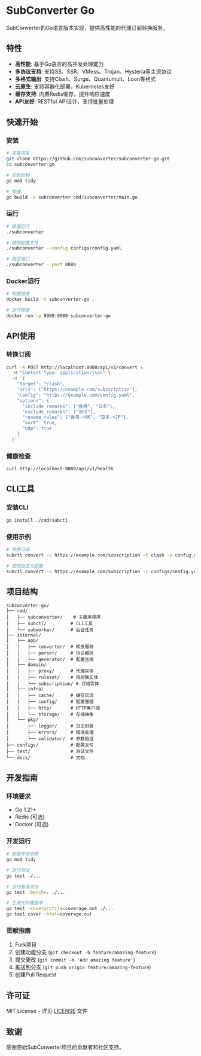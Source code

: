 # SubConverter Go

SubConverter的Go语言版本实现，提供高性能的代理订阅转换服务。

## 特性

- **高性能**: 基于Go语言的高并发处理能力
- **多协议支持**: 支持SS、SSR、VMess、Trojan、Hysteria等主流协议
- **多格式输出**: 支持Clash、Surge、Quantumult、Loon等格式
- **云原生**: 支持容器化部署，Kubernetes友好
- **缓存支持**: 内置Redis缓存，提升响应速度
- **API友好**: RESTful API设计，支持批量处理

## 快速开始

### 安装

```bash
# 克隆项目
git clone https://github.com/subconverter/subconverter-go.git
cd subconverter-go

# 安装依赖
go mod tidy

# 构建
go build -o subconverter cmd/subconverter/main.go
```

### 运行

```bash
# 直接运行
./subconverter

# 使用配置文件
./subconverter --config configs/config.yaml

# 指定端口
./subconverter --port 8080
```

### Docker运行

```bash
# 构建镜像
docker build -t subconverter-go .

# 运行容器
docker run -p 8080:8080 subconverter-go
```

## API使用

### 转换订阅

```bash
curl -X POST http://localhost:8080/api/v1/convert \
  -H "Content-Type: application/json" \
  -d '{
    "target": "clash",
    "urls": ["https://example.com/subscription"],
    "config": "https://example.com/config.yaml",
    "options": {
      "include_remarks": ["香港", "日本"],
      "exclude_remarks": ["测试"],
      "rename_rules": ["香港->HK", "日本->JP"],
      "sort": true,
      "udp": true
    }
  }'
```

### 健康检查

```bash
curl http://localhost:8080/api/v1/health
```

## CLI工具

### 安装CLI

```bash
go install ./cmd/subctl
```

### 使用示例

```bash
# 转换订阅
subctl convert -u https://example.com/subscription -t clash -o config.yaml

# 使用自定义配置
subctl convert -u https://example.com/subscription -c configs/config.yaml
```

## 项目结构

```
subconverter-go/
├── cmd/
│   ├── subconverter/    # 主服务程序
│   ├── subctl/         # CLI工具
│   └── subworker/      # 后台任务
├── internal/
│   ├── app/
│   │   ├── converter/  # 转换服务
│   │   ├── parser/     # 协议解析
│   │   └── generator/  # 配置生成
│   ├── domain/
│   │   ├── proxy/      # 代理实体
│   │   ├── ruleset/    # 规则集实体
│   │   └── subscription/ # 订阅实体
│   ├── infra/
│   │   ├── cache/      # 缓存实现
│   │   ├── config/     # 配置管理
│   │   ├── http/       # HTTP客户端
│   │   └── storage/    # 存储抽象
│   └── pkg/
│       ├── logger/     # 日志封装
│       ├── errors/     # 错误处理
│       └── validator/  # 参数验证
├── configs/            # 配置文件
├── test/               # 测试文件
└── docs/               # 文档
```

## 开发指南

### 环境要求

- Go 1.21+
- Redis (可选)
- Docker (可选)

### 开发运行

```bash
# 安装开发依赖
go mod tidy

# 运行测试
go test ./...

# 运行基准测试
go test -bench=. ./...

# 生成代码覆盖率
go test -coverprofile=coverage.out ./...
go tool cover -html=coverage.out
```

### 贡献指南

1. Fork项目
2. 创建功能分支 (`git checkout -b feature/amazing-feature`)
3. 提交更改 (`git commit -m 'Add amazing feature'`)
4. 推送到分支 (`git push origin feature/amazing-feature`)
5. 创建Pull Request

## 许可证

MIT License - 详见 [LICENSE](LICENSE) 文件

## 致谢

感谢原始SubConverter项目的贡献者和社区支持。